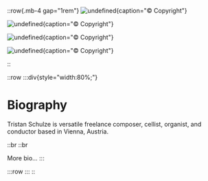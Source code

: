 ::row{.mb-4 gap="1rem"}
![undefined](/img/about/10987707_874286799285655_8564208899567487865_o.jpg){caption="© Copyright"}

![undefined](/img/about/KleinTristan_Baer.jpg){caption="© Copyright"}

![undefined](/img/about/Tristan_Schulze-2.jpg){caption="© Copyright"}

![undefined](/img/about/Tristan_Schulze-16.jpg){caption="© Copyright"}

::

::row
  :::div{style="width:80%;"}
  # Biography
  
  Tristan Schulze is versatile freelance composer, cellist, organist, and conductor based in Vienna, Austria.

  ::br
  ::br

  More bio...
  :::

  :::row
  :::
::
